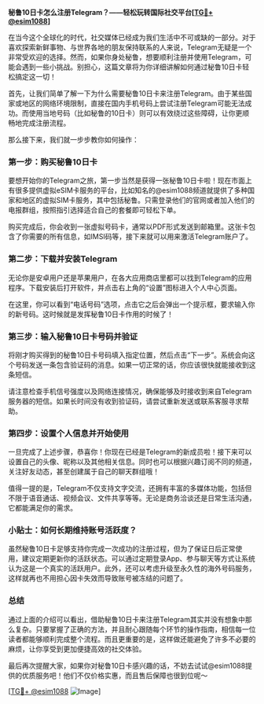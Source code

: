 **秘鲁10日卡怎么注册Telegram？——轻松玩转国际社交平台[[TG💪+ @esim1088](https://t.me/s/esim1088)]**

在当今这个全球化的时代，社交媒体已经成为我们生活中不可或缺的一部分。对于喜欢探索新鲜事物、与世界各地的朋友保持联系的人来说，Telegram无疑是一个非常受欢迎的选择。然而，如果你身处秘鲁，想要顺利注册并使用Telegram，可能会遇到一些小挑战。别担心，这篇文章将为你详细讲解如何通过秘鲁10日卡轻松搞定这一切！

首先，让我们简单了解一下为什么需要秘鲁10日卡来注册Telegram。由于某些国家或地区的网络环境限制，直接在国内手机号码上尝试注册Telegram可能无法成功。而使用当地号码（比如秘鲁的10日卡）则可以有效绕过这些障碍，让你更顺畅地完成注册流程。

那么接下来，我们就一步步教你如何操作：

### 第一步：购买秘鲁10日卡

要想开始你的Telegram之旅，第一步当然是获得一张秘鲁10日卡啦！现在市面上有很多提供虚拟eSIM卡服务的平台，比如知名的@esim1088频道就提供了多种国家和地区的虚拟SIM卡服务，其中包括秘鲁。只需登录他们的官网或者加入他们的电报群组，按照指引选择适合自己的套餐即可轻松下单。

购买完成后，你会收到一张虚拟号码卡，通常以PDF形式发送到邮箱里。这张卡包含了你需要的所有信息，如IMSI码等，接下来就可以用来激活Telegram账户了。

### 第二步：下载并安装Telegram

无论你是安卓用户还是苹果用户，在各大应用商店里都可以找到Telegram的应用程序。下载安装后打开软件，并点击右上角的“设置”图标进入个人中心页面。

在这里，你可以看到“电话号码”选项，点击它之后会弹出一个提示框，要求输入你的新号码。这时候就是发挥秘鲁10日卡作用的时候了！

### 第三步：输入秘鲁10日卡号码并验证

将刚才购买得到的秘鲁10日卡号码填入指定位置，然后点击“下一步”。系统会向这个号码发送一条包含验证码的消息。如果一切正常的话，你应该很快就能接收到这条短信。

请注意检查手机信号强度以及网络连接情况，确保能够及时接收到来自Telegram服务器的短信。如果长时间没有收到验证码，请尝试重新发送或联系客服寻求帮助。

### 第四步：设置个人信息并开始使用

一旦完成了上述步骤，恭喜你！你现在已经是Telegram的新成员啦！接下来可以设置自己的头像、昵称以及其他相关信息。同时也可以根据兴趣订阅不同的频道，关注好友动态，甚至创建属于自己的聊天群组哦！

值得一提的是，Telegram不仅支持文字交流，还拥有丰富的多媒体功能，包括但不限于语音通话、视频会议、文件共享等等。无论是商务洽谈还是日常生活沟通，它都能满足你的需求。

### 小贴士：如何长期维持账号活跃度？

虽然秘鲁10日卡足够支持你完成一次成功的注册过程，但为了保证日后正常使用，建议定期更新你的活跃状态。可以通过定期登录App、参与聊天等方式让系统认为这是一个真实的活跃用户。此外，还可以考虑升级至永久性的海外号码服务，这样就再也不用担心因卡失效而导致账号被冻结的问题了。

### 总结

通过上面的介绍可以看出，借助秘鲁10日卡来注册Telegram其实并没有想象中那么复杂。只要掌握了正确的方法，并且耐心跟随每个环节的操作指南，相信每一位读者都能够顺利完成整个流程。而且更重要的是，这样做还能避免了许多不必要的麻烦，让你享受到更加便捷高效的社交体验。

最后再次提醒大家，如果你对秘鲁10日卡感兴趣的话，不妨去试试@esim1088提供的优质服务吧！他们不仅价格实惠，而且售后保障也很到位呢～

[[TG💪+ @esim1088](https://t.me/s/esim1088) ![Image](https://i.postimg.cc/4NQfJmqS/Snipaste-2025-05-13-00-14-12.png)]